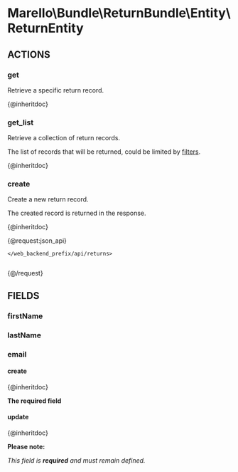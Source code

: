 # Marello\Bundle\ReturnBundle\Entity\ReturnEntity

## ACTIONS

### get

Retrieve a specific return record.

{@inheritdoc}

### get_list

Retrieve a collection of return records.

The list of records that will be returned, could be limited by <a href="https://www.oroinc.com/doc/orocommerce/current/dev-guide/integration#filters">filters</a>.

{@inheritdoc}

### create

Create a new return record.

The created record is returned in the response.

{@inheritdoc}

{@request:json_api}

`</web_backend_prefix/api/returns>`

```JSON

```
{@/request}

## FIELDS

### firstName
### lastName
### email

#### create

{@inheritdoc}

**The required field**

#### update

{@inheritdoc}

**Please note:**

*This field is **required** and must remain defined.*